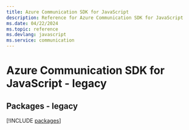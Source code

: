 ```yaml
---
title: Azure Communication SDK for JavaScript
description: Reference for Azure Communication SDK for JavaScript
ms.date: 04/22/2024
ms.topic: reference
ms.devlang: javascript
ms.service: communication
---
```

# Azure Communication SDK for JavaScript - legacy
## Packages - legacy
[!INCLUDE [packages](communication-index.md)]